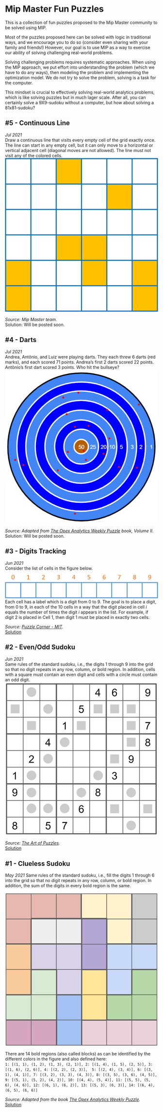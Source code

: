 # Mip Master Fun Puzzles
This is a collection of fun puzzles proposed to the Mip Master
community to be solved using MIP.

Most of the puzzles proposed here can be solved with logic in traditional ways,
and we encourage you to do so (consider even sharing with your family and friends!)
However, our goal is to use MIP as a way to exercise our ability of solving challenging
real-world problems.

Solving challenging problems requires systematic approaches.
When using the MIP approach, we put effort into understanding the problem (which we have to 
do any ways), then modeling the problem and implementing the optimization model. 
We do not try to solve the problem, solving is a task for the computer. 

This mindset is crucial to effectively solving real-world analytics problems, 
which is like solving puzzles but in much lager scale.
After all, you can certainly solve a 9X9-sudoku without a computer, but how about solving a 81x81-sudoku?

## #5 - Continuous Line
_Jul 2021_  
Draw a continuous line that visits every empty cell of the grid exactly once. 
The line can start in any empty cell, but it can only move to a horizontal or vertical 
adjacent cell (diagonal moves are not allowed). 
The line must not visit any of the colored cells.  
![Continues Line](figures/5_continuous_line.png)  

_Source: Mip Master team._  
Solution: Will be posted soon.

## #4 - Darts
_Jul 2021_  
Andrea, Antônio, and Luiz were playing darts. They each threw 6 darts (red marks), 
and each scored 71 points. Andrea’s first 2 darts scored 22 points. 
Antônio’s first dart scored 3 points. Who hit the bullseye?
![Darts](figures/4_darts.png)  

_Source: Adapted from [The Opex Analytics Weekly Puzzle](
https://www.amazon.com/Opex-Analytics-Weekly-Puzzle-Probability/dp/1731343647) book, Volume II._  
Solution: Will be posted soon.

## #3 - Digits Tracking
_Jun 2021_  
Consider the list of cells in the figure below.  
![Digits Tracking](figures/3_digits_tracking.png)  
Each cell has a label which is a digit from 0 to 9. 
The goal is to place a digit, from 0 to 9, in each of the 10 cells in a way that the digit placed 
in cell _i_ equals the number of times the digit _i_ appears in the list.
For example, if digit 2 is placed in Cell 1, then digit 1 must be placed in exactly two cells.

_Source: [Puzzle Corner - MIT](https://cs.nyu.edu/~gottlieb/tr/back-issues/)._  
[Solution](3_digits_tracking)

## #2 - Even/Odd Sudoku
_Jun 2021_  
Same rules of the standard sudoku, i.e., the digits 1 through 9 into the grid so that no digit repeats 
in any row, column, or bold region. In addition, cells with a square must contain an even digit 
and cells with a circle must contain an odd digit.  
![Digits Tracking](figures/2_even_odd_sudoku.png)

_Source: [The Art of Puzzles](https://www.gmpuzzles.com/blog/2021/03/even-odd-sudoku-by-swaroop-guggilam/)._  
[Solution](2_even_odd_sudoku)

## #1 - Clueless Sudoku
_May 2021_
Same rules of the standard sudoku, i.e., fill the digits 1 through 6 into the grid so that no digit repeats 
in any row, column, or bold region. In addition, the sum of the digits in every bold region is the same.

![Clueless Sudoku](figures/1_clueless_sudoku.png)

There are 14 bold regions (also called blocks) as can be identified by the different colors in the figure and also
defined here:    
`1: [(1, 1), (1, 2), (1, 3), (2, 1)], 2: [(1, 4), (1, 5), (2, 5)], 3: [(1, 6), (2, 6)], 4: [(2, 2), (2, 3)], 
5: [(2, 4), (3, 4)], 6: [(3, 1), (4, 1)], 7: [(3, 2), (3, 3), (4, 3)], 8: [(3, 5), (3, 6), (4, 5)], 
9: [(5, 1), (5, 2), (4, 2)], 10: [(4, 4), (5, 4)], 11: [(5, 5), (5, 6), (4, 6)],
12: [(6, 1), (6, 2)], 13: [(5, 3), (6, 3)], 14: [(6, 4), (6, 5), (6, 6)]`

_Source: Adapted from the book
[The Opex Analytics Weekly Puzzle](https://www.amazon.com/Opex-Analytics-Weekly-Puzzle-Probability/dp/1731343647)._  
[Solution](1_clueless_sudoku)